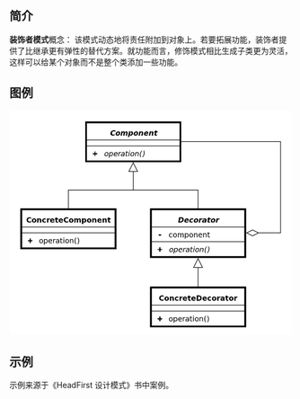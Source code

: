 ## 简介 ##

**装饰者模式**概念：
该模式动态地将责任附加到对象上。若要拓展功能，装饰者提供了比继承更有弹性的替代方案。就功能而言，修饰模式相比生成子类更为灵活，这样可以给某个对象而不是整个类添加一些功能。

## 图例 ##

![装饰者模式](DecoratorUML.png "装饰者模式")

## 示例 ##

示例来源于《HeadFirst 设计模式》书中案例。